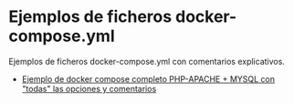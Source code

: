 # Ejemplos de ficheros docker-compose.yml

Ejemplos de ficheros docker-compose.yml con comentarios explicativos.

* [Ejemplo de docker compose completo PHP-APACHE + MYSQL con "todas" las opciones y comentarios](docker-compose.yml)
